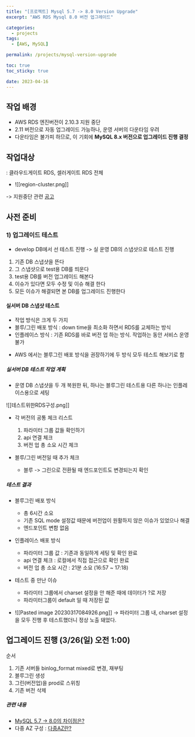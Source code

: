```yaml
---
title: "[프로젝트] Mysql 5.7 -> 8.0 Version Upgrade"
excerpt: "AWS RDS Mysql 8.0 버전 업그레이드"

categories:
  - projects
tags:
  - [AWS, MySQL]

permalink: /projects/mysql-version-upgrade

toc: true
toc_sticky: true

date: 2023-04-16
---
```


## 작업 배경

- AWS RDS 엔진버전이 2.10.3 지원 중단
- 2.11 버전으로 자동 업그레이드 가능하나, 운영 서버의 다운타임 우려
- 다운타임은 불가피 하므로, 이 기회에 <b>MySQL 8.x 버전으로 업그레이드 진행 결정</b>


## 작업대상

: 클라우드게이트 RDS, 셀러게이트 RDS 전체

* ![[region-cluster.png]]

-> 지원중단 관련 [공고](https://docs.aws.amazon.com/AmazonRDS/latest/AuroraMySQLReleaseNotes/AuroraMySQL.Updates.2103.html)

  

## 사전 준비

### 1) 업그레이드 테스트
- develop DB에서 선 테스트 진행 -> 실 운영 DB의 스냅샷으로 테스트 진행
1. 기존 DB 스냅샷을 뜬다
2. 그 스냅샷으로 test용 DB를 띄운다
3. test용 DB를 버전 업그레이드 해본다
4. 이슈가 있다면 모두 수정 및 이슈 해결 한다
5. 모든 이슈가 해결되면 본 DB를 업그레이드 진행한다

  
#### 실서버 DB 스냅샷 테스트
* 작업 방식은 크게 두 가지
* 블루/그린 배포 방식 : down time을 최소화 하면서 RDS를 교체하는 방식
* 인플레이스 방식 : 기존 RDS를 바로 버전 업 하는 방식. 작업하는 동안 서비스 운영 불가
- AWS 에서는 블루그린 배포 방식을 권장하기에 두 방식 모두 테스트 해보기로 함


##### 실서버 DB 테스트 작업 계획
- 운영 DB 스냅샷을 두 개 복원한 뒤, 하나는 블루그린 테스트용 다른 하나는 인플레이스용으로 세팅

![[테스트위한RDS구성.png]]

- 각 버전의 공통 체크 리스트
	1) 파라미터 그룹 값들 확인하기
	2) api 연결 체크
	3) 버전 업 총 소요 시간 체크

- 블루/그린 버전일 때 추가 체크
	- 블루 -> 그린으로 전환될 때 엔드포인트도 변경되는지 확인

  

##### 테스트 결과

- 블루그린 배포 방식
	- 총 6시간 소요
	- 기존 SQL mode 설정값 때문에 버전업이 원활하지 않은 이슈가 있었으나 해결
	- 엔드포인트 변함 없음
- 인플레이스 배포 방식
	- 파라미터 그룹 값 : 기존과 동일하게 세팅 및 확인 완료
	- api 연결 체크 : 로컬에서 직접 접근으로 확인 완료
	- 버전 업 총 소요 시간 : 21분 소요 (16:57 ~ 17:18)

  
- 테스트 중 만난 이슈
	- 파라미터 그룹에서 charset 설정을 안 해준 때에 데이터가 ?로 저장
	- 파라미터그룹이 default 일 때 저장된 값

- ![[Pasted image 20230317084926.png]]
	-> 파라미터 그룹 내, charset 설정을 모두 진행 후 테스트했더니 정상 노출 돼었다.

  
  
  

## 업그레이드 진행 (3/26(일) 오전 1:00)

  

순서

1) 기존 서버들 binlog_format mixed로 변경, 재부팅
2) 블루그린 생성
3) 그린(버전업)을 prod로 스위칭
4) 기존 버전 삭제



##### 관련 내용
- [MySQL 5.7 -> 8.0의 차이점은?](obsidian://open?vault=study&file=Harim2da.github.io%2F_notes%2FToday%20I%20Learn%2Fmysql-version-upgrade)
- 다중 AZ 구성 : [다중AZ란?](https://docs.aws.amazon.com/ko_kr/AmazonRDS/latest/UserGuide/Concepts.MultiAZ.html)